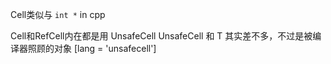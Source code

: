 Cell类似与 `int *`  in cpp

Cell和RefCell内在都是用 UnsafeCell
UnsafeCell<T> 和 T 其实差不多，不过是被编译器照顾的对象 [lang = 'unsafecell']

